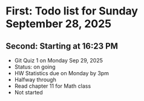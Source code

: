 # First: Todo list for Sunday September 28, 2025
## Second: Starting at 16:23 PM

* Git Quiz 1 on Monday Sep 29, 2025
* Status: on going
* HW Statistics due on Monday by 3pm
* Halfway through
* Read chapter 11 for Math class
* Not started
  
